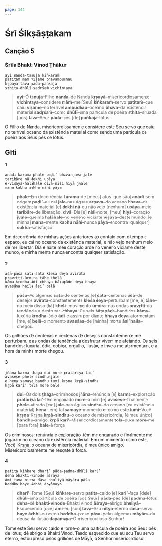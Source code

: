```yaml
---
page: 144
---
```


# Śrī Śikṣāṣṭakam

## Canção 5

### Śrīla Bhakti Vinod Ṭhākur

    ayi nanda-tanuja kiṅkaraṁ
    patitaṁ māṁ viṣame bhavāmbudhau
    kṛpayā tava pāda-paṅkaja
    sthita-dhūlī-sadṛśaṁ vichintaya

> **ayi**–Ó **tanuja**–Filho **nanda**–de Nanda **kṛpayā**–misericordiosamente **vichintaya**–considere **māṁ**–me [Seu] **kiṅkaraṁ**–servo **patitaṁ**–que caiu **viṣame**–no terrível **ambudhau**–oceano **bhava**–da existência material **sadṛśaṁ**–como **dhūlī**–uma partícula de poeira **sthita**–situada [aos] **tava**–Seus **pāda**–pés [de] **paṅkaja**–lótus.

Ó Filho de Nanda, misericordiosamente considere este Seu servo que caiu no terrível oceano da existência material como sendo uma partícula de poeira aos Seus pés de lótus.

## Gīti

#### 1

    anādi karama-phale paḍi’ bhavārṇava-jale
    taribāre nā dekhi upāya
    e-viṣaya-halāhale divā-niśi hiyā jvale
    mana kabhu sukha nāhi pāya

> **phale**–Em decorrência **karama**–de [meus] atos [que são] **anādi**–sem origem **paḍi’**–eu caí **jale**–nas águas **arṇava**–do oceano **bhava**–da existência material [e] **dekhi nā**–eu não vejo [nenhum] **upāya**–meio **taribāre**–de liberação. **divā**–Dia [e] **niśi**–noite, [meu] **hiyā**–coração **jvale**–queima **halāhale**–no veneno viciante **viṣaya**–deste mundo, [e minha] **mana**–mente **kabhu nāhi**–nunca **pāya**–encontra [qualquer] **sukha**–satisfação.

Em decorrência de minhas ações anteriores ao contato com o tempo e espaço, eu caí no oceano da existência material, e não vejo nenhum meio de me libertar. Dia e noite meu coração arde no veneno viciante deste mundo, e minha mente nunca encontra qualquer satisfação.

#### 2

    āśā-pāśa śata śata kleśa deya avirata
    pravṛtti-ūrmira tāhe khelā
    kāma-krodha-ādi chhaya bāṭapāḍe deya bhaya
    avasāna haila āsi’ belā

> **pāśa**–As algemas **śata**–de centenas [e] **śata**–centenas **āśā**–de desejos **avirata**–constantemente **kleśa deya**–perturbam [me, e] **tāhe**–no meio disso [há] **khelā**–movimento **ūrmira**–nas ondas **pravṛtti**–da tendência a desfrutar. **chhaya**–Os seis **bāṭapāḍe**–bandidos **kāma**–luxúria **krodha**–ódio **ādi**–e assim por diante **bhaya deya**–atormentam [me, e] **belā**–o momento **avasāna**–de [minha] morte **āsi’ haila**–chegou.

Os grilhões de centenas e centenas de desejos constantemente me perturbam, e as ondas da tendência a desfrutar vivem me afetando. Os seis bandidos: luxúria, ódio, cobiça, orgulho, ilusão, e inveja me atormentam, e a hora da minha morte chegou.

#### 3

    jñāna-karma ṭhaga dui more pratāriyā lai’
    avaśeṣe phele sindhu-jale
    e hena samaye bandhu tumi kṛṣṇa kṛpā-sindhu
    kṛpā kari’ tola more bale

> **dui**–Os dois **ṭhaga**–criminosos **jñāna**–renúncia [e] **karma**–exploração **pratāriyā lai’**–têm enganado **more**–a mim [e] **avaśeṣe**–finalmente **phele**–atirado [me] **jale**–nas águas **sindhu**–do oceano [da existência material] **hena**–[em] tal **samaye**–momento **e**–como este **tumi**–Você **kṛṣṇa**–Kṛṣṇa **kṛpā-sindhu**–o oceano de misericórdia, [é meu único] **bandhu**–amigo. **kṛpā kari’**–Misericordiosamente **tola**–puxe **more**–me [para fora] **bale**–à força.

Os criminosos: renúncia e exploração, têm me enganado e finalmente me jogaram no oceano da existência material. Em um momento como este, Você, Kṛṣṇa, o oceano de misericórdia, é meu único amigo. Misericordiosamente me resgate à força.

#### 4

    patita kiṅkare dhari’ pāda-padma-dhūli kari’
    deha bhakti-vinode āśraya
    āmi tava nitya dāsa bhuliyā māyāra pāśa
    baddha haye āchhi dayāmaya

> **dhari’**–Tome [Seu] **kiṅkare**–servo **patita**–caído [e] **kari’**–faça [dele] **dhūli**–uma partícula de poeira [aos Seus] **pāda**–pés [de] **padma**–lótus **deha**–dê **bhakti-vinode**–Bhakti Vinod **āśraya**–abrigo **bhuliyā**–Esquecendo [que] **āmi**–eu [sou] **tava**–Seu **nitya**–eterno **dāsa**–servo **haye āchhi**–eu estou **baddha**–preso **pāśa**–pelas algemas **māyāra**–da deusa da ilusão **dayāmaya**–Ó misericordioso Senhor!

Tome este Seu servo caído e torne-o uma partícula de poeira aos Seus pés de lótus; dê abrigo a Bhakti Vinod. Tendo esquecido que eu sou Teu servo eterno, estou preso pelos grilhões de Māyā, ó Senhor misericordioso!

